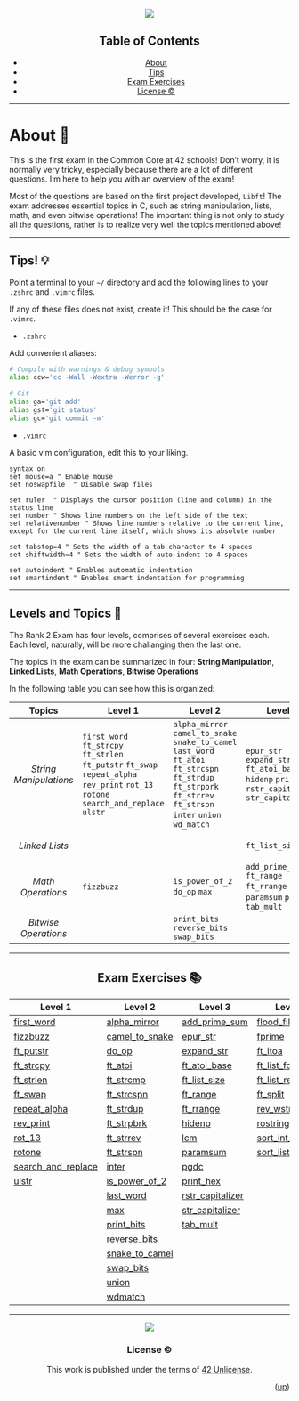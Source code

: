 <a name="readme-top"></a>
<div align="center"> <img src="https://capsule-render.vercel.app/api?type=cylinder&height=200&color=0ABAB5&text=Exam_Rank02&fontAlignY=62&fontAlign=50&fontColor=fcf3f2&animation=fadeIn" />


## Table of Contents

<!-- mtoc-start -->

* [About](#about-)
* [Tips](#tips-)
* [Exam Exercises](#exam-exercises-)
* [License :copyright:](#license-copyright)

<!-- mtoc-end -->
---
</div>

# About 📜

This is the first exam in the Common Core at 42 schools! Don’t worry, it is normally very tricky, especially because there are a lot of different questions. I’m here to help you with an overview of the exam!

Most of the questions are based on the first project developed, `Libft`! The exam addresses essential topics in C, such as string manipulation, lists, math, and even bitwise operations! The important thing is not only to study all the questions, rather is to realize very well the topics mentioned above!

---

## Tips! 💡

Point a terminal to your `~/` directory and add the following lines to your `.zshrc` and `.vimrc` files.

If any of these files does not exist, create it! This should be the case for `.vimrc`.

- `.zshrc`

Add convenient aliases:
```bash
# Compile with warnings & debug symbols
alias ccw='cc -Wall -Wextra -Werror -g'

# Git
alias ga='git add'
alias gst='git status'
alias gc='git commit -m'
```

- `.vimrc`

A basic vim configuration, edit this to your liking.
```vim
syntax on
set mouse=a	" Enable mouse
set noswapfile	" Disable swap files

set ruler  " Displays the cursor position (line and column) in the status line
set number " Shows line numbers on the left side of the text
set relativenumber " Shows line numbers relative to the current line, except for the current line itself, which shows its absolute number

set tabstop=4 " Sets the width of a tab character to 4 spaces
set shiftwidth=4 " Sets the width of auto-indent to 4 spaces

set autoindent " Enables automatic indentation
set smartindent " Enables smart indentation for programming
```
___

## Levels and Topics 📝

The Rank 2 Exam has four levels, comprises of several exercises each. Each level, naturally, will be more challanging then the last one.

The topics in the exam can be summarized in four: **String Manipulation**, **Linked Lists**, **Math Operations**, **Bitwise Operations**

In the following table you can see how this is organized:


| Topics      | Level 1    | Level 2     | Level 3    | Level 4 |
| :----------: | ------------ | --------- | ----------- | -------- |
_String Manipulations_| `first_word` `ft_strcpy` `ft_strlen` `ft_putstr` `ft_swap` `repeat_alpha` `rev_print` `rot_13` `rotone` `search_and_replace` `ulstr`| `alpha_mirror` `camel_to_snake` `snake_to_camel` `last_word` `ft_atoi` `ft_strcspn` `ft_strdup` `ft_strpbrk` `ft_strrev` `ft_strspn` `inter` `union` `wd_match`| `epur_str` `expand_str` `ft_atoi_base` `hidenp` `printhex` `rstr_capitalizer` `str_capitalizer` | `flood_fill` `ft_itoa` `ft_split` `rev_wstr` `rostring` `sort_in_tab`
_*Linked Lists*_  | | | `ft_list_size` | `ft_list_forearch` `ft_list_remove_if` `sort_list` |
_Math Operations_ | `fizzbuzz` | `is_power_of_2` `do_op` `max` | `add_prime_sum` `ft_range` `ft_rrange` `lcm` `paramsum` `pgcd` `tab_mult` | `fprime`
_Bitwise Operations_ | |`print_bits` `reverse_bits` `swap_bits` |
___

<div align="center">

## Exam Exercises 📚

| Level 1      | Level 2 | Level 3 | Level 4 |
| -------      | -------| ------- | ------- |
| [first_word](https://github.com/lude-bri/Rank02/tree/main/Lvl_1/first_word) | [alpha_mirror](https://github.com/lude-bri/Rank02/tree/main/Lvl_2/alpha_mirror) | [add_prime_sum](https://github.com/lude-bri/Rank02/tree/main/Lvl_3/add_prime_sum) | [flood_fill](https://github.com/lude-bri/Rank02/tree/main/Lvl_4/flood_fill) |
| [fizzbuzz](https://github.com/lude-bri/Rank02/tree/main/Lvl_1/fizzbuzz) | [camel_to_snake](https://github.com/lude-bri/Rank02/tree/main/Lvl_2/camel_to_snake) | [epur_str](https://github.com/lude-bri/Rank02/tree/main/Lvl_3/epur_str) | [fprime](https://github.com/lude-bri/Rank02/tree/main/Lvl_4/fprime) |
| [ft_putstr](https://github.com/lude-bri/Rank02/tree/main/Lvl_1/ft_putstr) | [do_op](https://github.com/lude-bri/Rank02/tree/main/Lvl_2/do_op) | [expand_str](https://github.com/lude-bri/Rank02/tree/main/Lvl_3/expand_str) | [ft_itoa](https://github.com/lude-bri/Rank02/tree/main/Lvl_4/ft_itoa) |
| [ft_strcpy](https://github.com/lude-bri/Rank02/tree/main/Lvl_1/ft_strcpy) | [ft_atoi](https://github.com/lude-bri/Rank02/tree/main/Lvl_2/ft_atoi) | [ft_atoi_base](https://github.com/lude-bri/Rank02/tree/main/Lvl_3/ft_atoi_base) | [ft_list_foreach](https://github.com/lude-bri/Rank02/tree/main/Lvl_4/ft_list_forearch) |
| [ft_strlen](https://github.com/lude-bri/Rank02/tree/main/Lvl_1/ft_strlen) | [ft_strcmp](https://github.com/lude-bri/Rank02/tree/main/Lvl_2/ft_strcmp) | [ft_list_size](https://github.com/lude-bri/Rank02/tree/main/Lvl_3/ft_list_size) | [ft_list_remove_if](https://github.com/lude-bri/Rank02/tree/main/Lvl_4/ft_list_remove_if) |
| [ft_swap](https://github.com/lude-bri/Rank02/tree/main/Lvl_1/ft_swap) | [ft_strcspn](https://github.com/lude-bri/Rank02/tree/main/Lvl_2/ft_strcspn) | [ft_range](https://github.com/lude-bri/Rank02/tree/main/Lvl_3/ft_range) | [ft_split](https://github.com/lude-bri/Rank02/tree/main/Lvl_4/ft_split) |
| [repeat_alpha](https://github.com/lude-bri/Rank02/tree/main/Lvl_1/repeat_alpha) | [ft_strdup](https://github.com/lude-bri/Rank02/tree/main/Lvl_2/ft_strdup) |  [ft_rrange](https://github.com/lude-bri/Rank02/tree/main/Lvl_3/ft_rrange) | [rev_wstr](https://github.com/lude-bri/Rank02/tree/main/Lvl_4/rev_wstr) |
| [rev_print](https://github.com/lude-bri/Rank02/tree/main/Lvl_1/rev_print) | [ft_strpbrk](https://github.com/lude-bri/Rank02/tree/main/Lvl_2/ft_strpbrk) | [hidenp](https://github.com/lude-bri/Rank02/tree/main/Lvl_3/hidenp) | [rostring](https://github.com/lude-bri/Rank02/tree/main/Lvl_4/rostring) |
| [rot_13](https://github.com/lude-bri/Rank02/tree/main/Lvl_1/rot13) | [ft_strrev](https://github.com/lude-bri/Rank02/tree/main/Lvl_2/ft_strrev) | [lcm](https://github.com/lude-bri/Rank02/tree/main/Lvl_3/lcm) | [sort_int_tab](https://github.com/lude-bri/Rank02/tree/main/Lvl_4/sort_int_tab) |
| [rotone](https://github.com/lude-bri/Rank02/tree/main/Lvl_1/rotone) | [ft_strspn](https://github.com/lude-bri/Rank02/tree/main/Lvl_2/ft_strspn) | [paramsum](https://github.com/lude-bri/Rank02/tree/main/Lvl_3/paramsum) | [sort_list](https://github.com/lude-bri/Rank02/tree/main/Lvl_4/sort_list) |
| [search_and_replace](https://github.com/lude-bri/Rank02/tree/main/Lvl_1/search_and_replace) | [inter](https://github.com/lude-bri/Rank02/tree/main/Lvl_2/inter) | [pgdc](https://github.com/lude-bri/Rank02/tree/main/Lvl_3/pgcd) |
| [ulstr](https://github.com/lude-bri/Rank02/tree/main/Lvl_1/ulstr) | [is_power_of_2](https://github.com/lude-bri/Rank02/tree/main/Lvl_2/is_power_of_2) | [print_hex](https://github.com/lude-bri/Rank02/tree/main/Lvl_3/print_hex) |
|          | [last_word](https://github.com/lude-bri/Rank02/tree/main/Lvl_2/last_word) | [rstr_capitalizer](https://github.com/lude-bri/Rank02/tree/main/Lvl_3/rstr_capitalizer) |
|          | [max](https://github.com/lude-bri/Rank02/tree/main/Lvl_2/max) | [str_capitalizer](https://github.com/lude-bri/Rank02/tree/main/Lvl_3/str_capitalizer) |
|          | [print_bits](https://github.com/lude-bri/Rank02/tree/main/Lvl_2/print_bits) | [tab_mult](https://github.com/lude-bri/Rank02/tree/main/Lvl_3/tab_mult) |
|          | [reverse_bits](https://github.com/lude-bri/Rank02/tree/main/Lvl_2/reverse_bits) |
|          | [snake_to_camel](https://github.com/lude-bri/Rank02/tree/main/Lvl_2/snake_to_camel) |
|          | [swap_bits](https://github.com/lude-bri/Rank02/tree/main/Lvl_2/swap_bits) |
|          | [union](https://github.com/lude-bri/Rank02/tree/main/Lvl_2/union) |
|          | [wdmatch](https://github.com/lude-bri/Rank02/tree/main/Lvl_2/wdmatch) |
___

</div>

<div align="center"> <img src="https://capsule-render.vercel.app/api?type=waving&height=100&color=0ABAB5&text=Good%20Luck!&section=footer&fontAlign=52&fontAlignY=55&fontColor=fcf3f2" />

### License :copyright:

This work is published under the terms of <a href="https://github.com/PedroZappa/ft_printf/blob/master/LICENSE">42 Unlicense</a>.

</div>
<p align="right">(<a href="#readme-top">up</a>)</p>
